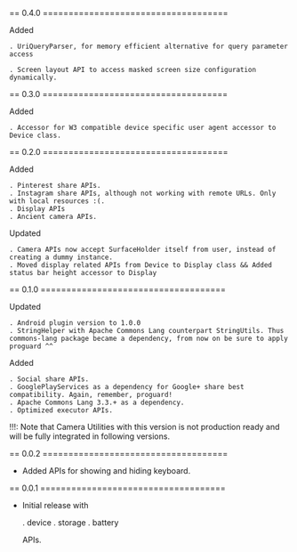 == 0.4.0 ====================================

  Added

    . UriQueryParser, for memory efficient alternative for query parameter access

    . Screen layout API to access masked screen size configuration dynamically.



== 0.3.0 ====================================

  Added

    . Accessor for W3 compatible device specific user agent accessor to Device class.



== 0.2.0 ====================================

  Added

    . Pinterest share APIs.
    . Instagram share APIs, although not working with remote URLs. Only with local resources :(.
    . Display APIs
    . Ancient camera APIs.

  Updated

    . Camera APIs now accept SurfaceHolder itself from user, instead of creating a dummy instance.
    . Moved display related APIs from Device to Display class && Added status bar height accessor to Display



== 0.1.0 ====================================

  Updated

    . Android plugin version to 1.0.0
    . StringHelper with Apache Commons Lang counterpart StringUtils. Thus commons-lang package became a dependency, from now on be sure to apply proguard ^^

  Added

    . Social share APIs.
    . GooglePlayServices as a dependency for Google+ share best compatibility. Again, remember, proguard!
    . Apache Commons Lang 3.3.+ as a dependency.
    . Optimized executor APIs.


  !!!: Note that Camera Utilities with this version is not production ready and will be fully integrated in following versions.



== 0.0.2 ====================================

  - Added APIs for showing and hiding keyboard.



== 0.0.1 ====================================

  - Initial release with

    . device
    . storage
    . battery

    APIs.
